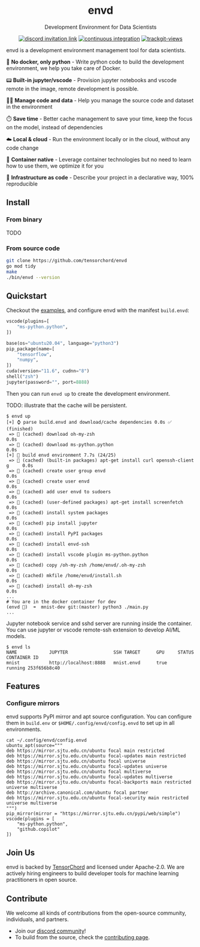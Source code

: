 <div align="center">
<h1>envd</h1>
<p>Development Environment for Data Scientists</p>
</div>

<p align=center>
<a href="https://discord.gg/KqswhpVgdU"><img alt="discord invitation link" src="https://img.shields.io/discord/974584200327991326?label=discord&style=social"></a>
<a href="https://github.com/tensorchord/envd/actions/workflows/CI.yml"><img alt="continuous integration" src="https://github.com/tensorchord/envd/actions/workflows/CI.yml/badge.svg"></a>
<a href="https://trackgit.com"><img src="https://us-central1-trackgit-analytics.cloudfunctions.net/token/ping/l3ldvdaswvnjpty9u7l3" alt="trackgit-views" /></a>
</p>

envd is a development environment management tool for data scientists.

:snake:  **No docker, only python** - Write python code to build the development environment, we help you take care of Docker.

:pager: **Built-in jupyter/vscode** - Provision jupyter notebooks and vscode remote in the image, remote development is possible.

:man_technologist: **Manage code and data** - Help you manage the source code and dataset in the environment

:stopwatch: **Save time** - Better cache management to save your time, keep the focus on the model, instead of dependencies

☁️ **Local & cloud** - Run the environment locally or in the cloud, without any code change

:whale: **Container native** - Leverage container technologies but no need to learn how to use them, we optimize it for you

🤟  **Infrastructure as code** - Describe your project in a declarative way, 100% reproducible

## Install

### From binary

TODO

### From source code

```bash
git clone https://github.com/tensorchord/envd
go mod tidy
make
./bin/envd --version
```

## Quickstart

Checkout the [examples](./examples/mnist), and configure envd with the manifest `build.envd`:

```python
vscode(plugins=[
    "ms-python.python",
])

base(os="ubuntu20.04", language="python3")
pip_package(name=[
    "tensorflow",
    "numpy",
])
cuda(version="11.6", cudnn="8")
shell("zsh")
jupyter(password="", port=8888)
```

Then you can run `envd up` to create the development environment.

TODO: illustrate that the cache will be persistent.

```
$ envd up
[+] ⌚ parse build.envd and download/cache dependencies 0.0s ✅ (finished)        
 => 💽 (cached) download oh-my-zsh                                            0.0s
 => 💽 (cached) download ms-python.python                                     0.0s
[+] 🐋 build envd environment 7.7s (24/25)                                        
 => 💽 (cached) (built-in packages) apt-get install curl openssh-client g     0.0s
 => 💽 (cached) create user group envd                                        0.0s
 => 💽 (cached) create user envd                                              0.0s
 => 💽 (cached) add user envd to sudoers                                      0.0s
 => 💽 (cached) (user-defined packages) apt-get install screenfetch           0.0s
 => 💽 (cached) install system packages                                       0.0s
 => 💽 (cached) pip install jupyter                                           0.0s
 => 💽 (cached) install PyPI packages                                         0.0s
 => 💽 (cached) install envd-ssh                                              0.0s
 => 💽 (cached) install vscode plugin ms-python.python                        0.0s
 => 💽 (cached) copy /oh-my-zsh /home/envd/.oh-my-zsh                         0.0s
 => 💽 (cached) mkfile /home/envd/install.sh                                  0.0s
 => 💽 (cached) install oh-my-zsh                                             0.0s
...
# You are in the docker container for dev
(envd 🐳)  ➜  mnist-dev git:(master) python3 ./main.py
...
```

Jupyter notebook service and sshd server are running inside the container. You can use jupyter or vscode remote-ssh extension to develop AI/ML models.

```
$ envd ls
NAME            JUPYTER                 SSH TARGET      GPU     STATUS  CONTAINER ID 
mnist           http://localhost:8888   mnist.envd      true    running 253f656b8c40
```

## Features

### Configure mirrors

envd supports PyPI mirror and apt source configuration. You can configure them in `build.env` or `$HOME/.config/envd/config.envd` to set up in all environments.

```text
cat ~/.config/envd/config.envd
ubuntu_apt(source="""
deb https://mirror.sjtu.edu.cn/ubuntu focal main restricted
deb https://mirror.sjtu.edu.cn/ubuntu focal-updates main restricted
deb https://mirror.sjtu.edu.cn/ubuntu focal universe
deb https://mirror.sjtu.edu.cn/ubuntu focal-updates universe
deb https://mirror.sjtu.edu.cn/ubuntu focal multiverse
deb https://mirror.sjtu.edu.cn/ubuntu focal-updates multiverse
deb https://mirror.sjtu.edu.cn/ubuntu focal-backports main restricted universe multiverse
deb http://archive.canonical.com/ubuntu focal partner
deb https://mirror.sjtu.edu.cn/ubuntu focal-security main restricted universe multiverse
""")
pip_mirror(mirror = "https://mirror.sjtu.edu.cn/pypi/web/simple")
vscode(plugins = [
    "ms-python.python",
    "github.copilot"
])
```

## Join Us

envd is backed by [TensorChord](https://github.com/tensorchord) and licensed under Apache-2.0. We are actively hiring engineers to build developer tools for machine learning practitioners in open source.

## Contribute

We welcome all kinds of contributions from the open-source community, individuals, and partners.

- Join our [discord community](https://discord.gg/KqswhpVgdU)! 
- To build from the source, check the [contributing page](./CONTRIBUTING.md).
